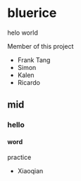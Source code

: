# bluerice
helo world 

Member of this project
* Frank Tang
* Simon
* Kalen
* Ricardo
## mid 
### hello
#### word
practice

* Xiaoqian
